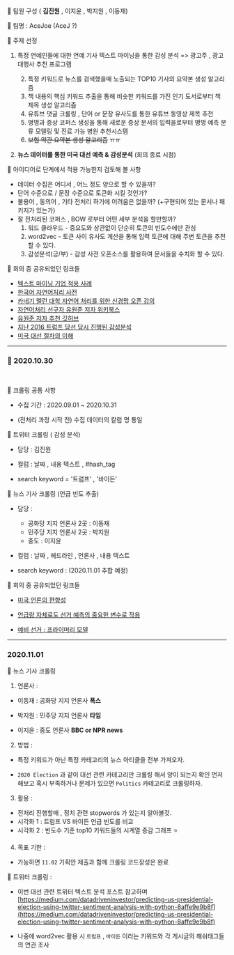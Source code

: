 :notebook: ​팀원 구성 ( __김진원__ , 이지윤 , 박지원 , 이동재)

:notebook: 팀명 : AceJoe (AceJ ?)

:notebook: 주제 선정 

1. 특정 연예인들에 대한 연예 기사 텍스트 마이닝을 통한 감성 분석 => 광고주 , 광고대행사 추천 프로그램

 	2. 특정 키워드로 뉴스를 검색했을때 노출되는 TOP10 기사의 요약본 생성 알고리즘 
 	3. 책 내용의 핵심 키워드 추출을 통해 비슷한 키워드를 가진 인기 도서로부터 책 제목 생성 알고리즘
 	4. 유튜브 댓글 크롤링 , 단어 or 문장 유사도를 통한 유튜브 동영상 제목 추천
 	5. 병명과 증상 코퍼스 생성을 통해 새로운 증상 문서의 입력을로부터 병명 예측 분류 모델링 및 진료 가능 병원 추천시스템
 	6. ~~보험 약관 요약본 생성 알고리즘~~ ㅠㅠ
  7. __뉴스 데이터를 통한 미국 대선 예측 & 감성분석__ (회의 종료 시점)

     

:notebook: 아이디어로 단계에서 적용 가능한지 검토해 볼 사항

- 데이터 수집은 어디서 , 어느 정도 양으로 할 수 있을까?
- 단어 수준으로 / 문장 수준으로 토큰화 시킬 것인가?
- 불용어 , 동의어 , 기타 전처리 하기에 어려움은 없을까? (+구현되어 있는 문서나 패키지가 있는가)
- 잘 전처리된 코퍼스 , BOW 로부터 어떤 세부 분석을 할만할까?
  1. 워드 클라우드 - 중요도와 상관없이 단순히 토큰의 빈도수에만 관심
  2. word2vec - 토큰 사이 유사도 계산을 통해 입력 토큰에 대해 주변 토큰을 추천할 수 있다.
  3. 감성분석(긍/부) - 감성 사전 오픈소스를 활용하여 문서들을 수치화 할 수 있다.
  
  

:notebook: 회의 중 공유되었던 링크들

- [텍스트 마이닝 기업 적용 사례](http://hleecaster.com/text-mining-leadership-feedback-survey-2019/) 
- [한국어 자연어처리 사전](https://github.com/papower1/Awesome-Korean-NLP-Papers)
- [카네기 멜런 대학 자연어 처리를 위한 신경망 오픈 강의](http://www.phontron.com/class/nn4nlp2019/schedule.html)
- [자연어처리 선구자 유원준 저자 위키북스](https://wikidocs.net/book/2155) 
- [유원준 저자 추천 깃허브](https://github.com/makcedward/nlp)
- [지난 2016 트럼프 당선 당시 진행된 감성분석 ](https://dbr.donga.com/article/view/1202/article_no/8892/ac/magazine)
- [미국 대선 절차의 이해 ](https://m.blog.naver.com/yconan/221743576318) 

  

---

### :radio_button: 2020.10.30 <a id="idx2"></a>

​	

:notebook: 크롤링 ​공통 사항

- 수집 기간 : 2020.09.01 ~ 2020.10.31

- (전처리 과정 시작 전) 수집 데이터의 칼럼 명 통일 

  

:notebook: 트위터 크롤링 ( 감성 분석)

- 담당 : 김진원

- 컬럼 : 날짜 , 내용 텍스트 , #hash_tag

- search keyword = '트럼프' , '바이든'

  

:notebook: 뉴스 기사 크롤링 (언급 빈도 추출)

- 담당 :

  - 공화당 지지 언론사 2곳 : 이동재
  - 민주당 지지 언론사 2곳 : 박지원
  - 중도 : 이지윤

- 컬럼 : 날짜 , 헤드라인 , 언론사 , 내용 텍스트 

- search keyword : (2020.11.01 추합 예정) 

  

:notebook: ​회의 중 공유되었던 링크들

- [미국 언론의 편향성](https://namu.wiki/w/%EB%AF%B8%EA%B5%AD%20%EC%96%B8%EB%A1%A0%EC%9D%98%20%ED%8E%B8%ED%96%A5%EC%84%B1) 

- [언급량 자체로도 선거 예측의 중요한 변수로 작용](https://news.joins.com/article/23747714) 

- [예비 선거 : 프라이머리 모델](http://primarymodel.com) 

  

---

### 2020.11.01

:notebook: 뉴스 기사 크롤링

1. 언론사 :

- 이동재 : 공화당 지지 언론사  __폭스__ 

- 박지원 : 민주당 지지 언론사  __타임__ 

- 이지윤 : 중도 언론사 __BBC or NPR news__ 

    

2. 방법 :

- 특정 키워드가 아닌 특정 카테고리의 뉴스 아티클을 전부 가져오자.

- `2020 Election` 과 같이 대선 관련 카테고리만 크롤링 해서 양이 되는지 확인 먼저 해보고 혹시 부족하거나 문제가 있으면 `Politics` 카테고리로 크롤링하자.

  

3. 활용 : 

- 전처리 진행할때 , 정치 관련 stopwords 가 있는지 알아볼것.
- 시각화 1 : 트럼프 VS 바이든 언급 빈도를 비교
- 시각화 2 : 빈도수 기준 top10 키워드들의 시계열 증감 그래프 :star: 



4. 목표 기한 : 

- 가능하면 `11.02` 기획안 제출과 함께 크롤링 코드장성은 완료



:notebook: 트위터 크롤링 : 

- 이번 대선 관련 트위터 텍스트 분석 포스트 참고하며 [https://medium.com/datadriveninvestor/predicting-us-presidential-election-using-twitter-sentiment-analysis-with-python-8affe9e9b8f](https://medium.com/datadriveninvestor/predicting-us-presidential-election-using-twitter-sentiment-analysis-with-python-8affe9e9b8f) 

- 나중에 word2vec 활용 시 `트럼프` , `바이든` 이라는 키워드와 각 게시글의 해쉬태그들의 연관 조사

  
